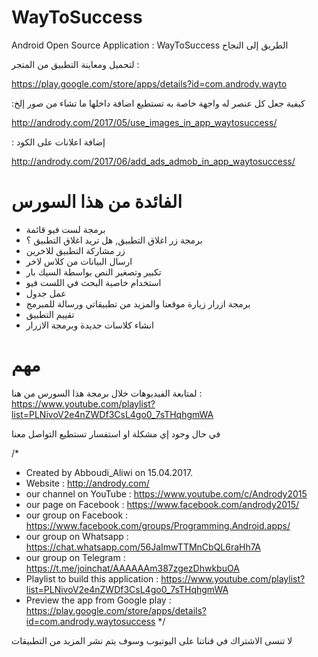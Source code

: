 # WayToSuccess
Android Open Source Application : WayToSuccess الطريق إلى النجاح

لتحميل ومعاينة التطبيق من المتجر :

https://play.google.com/store/apps/details?id=com.andrody.wayto


:كيفية جعل كل عنصر له واجهة خاصة به تستطيع اضافة داخلها ما تشاء من صور إلخ

http://andrody.com/2017/05/use_images_in_app_waytosuccess/

: إضافة اعلانات على الكود

http://andrody.com/2017/06/add_ads_admob_in_app_waytosuccess/


# الفائدة من هذا السورس
- برمجة لست فيو قائمة
- برمجة زر اغلاق التطبيق, هل تريد اغلاق التطبيق ؟
- زر مشاركة التطبيق للاخرين
- ارسال البيانات من كلاس لاخر
- تكبير وتصغير النص بواسطة السيك بار
- استخدام خاصية البحث في اللست فيو
- عمل جدول
- برمجة ازرار زيارة موقعنا والمزيد من تطبيقاتي ورسالة للمبرمج
- تقييم التطبيق
- انشاء كلاسات جديدة وبرمجة الازرار

# مهم
لمتابعة الفيديوهات خلال برمجة هذا السورس
من هنا : https://www.youtube.com/playlist?list=PLNivoV2e4nZWDf3CsL4go0_7sTHqhgmWA

في حال وجود إي مشكلة او استفسار تستطيع التواصل معنا

/*
 * Created by Abboudi_Aliwi on 15.04.2017.
 * Website : http://andrody.com/
 * our channel on YouTube : https://www.youtube.com/c/Andrody2015
 * our page on Facebook : https://www.facebook.com/andrody2015/
 * our group on Facebook : https://www.facebook.com/groups/Programming.Android.apps/
 * our group on Whatsapp : https://chat.whatsapp.com/56JaImwTTMnCbQL6raHh7A
 * our group on Telegram : https://t.me/joinchat/AAAAAAm387zgezDhwkbuOA
 * Playlist to build this application : https://www.youtube.com/playlist?list=PLNivoV2e4nZWDf3CsL4go0_7sTHqhgmWA
 * Preview the app from Google play : https://play.google.com/store/apps/details?id=com.andrody.waytosuccess
 */
 
لا تنسى الاشتراك في قناتنا على اليوتيوب وسوف يتم نشر المزيد من التطبيقات

